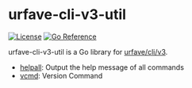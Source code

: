 # urfave-cli-v3-util

[![License](http://img.shields.io/badge/license-mit-blue.svg?style=flat-square)](https://raw.githubusercontent.com/suzuki-shunsuke/urfave-cli-v3-util/main/LICENSE) [![Go Reference](https://pkg.go.dev/badge/github.com/suzuki-shunsuke/urfave-cli-v3-util.svg)](https://pkg.go.dev/github.com/suzuki-shunsuke/urfave-cli-v3-util)

urfave-cli-v3-util is a Go library for [urfave/cli/v3](https://pkg.go.dev/github.com/urfave/cli/v3).

- [helpall](helpall): Output the help message of all commands
- [vcmd](vcmd): Version Command
